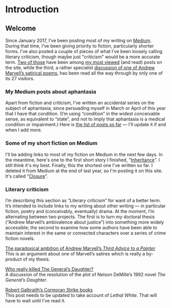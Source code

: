 # Introduction
 
## Welcome

Since January 2017, I’ve been posting most of my writing on [Medium](https://medium.com/@artkavanagh). During that time, I’ve been giving priority to fiction, particularly shorter forms. I’ve also posted a couple of pieces of what I’ve been loosely calling literary criticism, though maybe just "criticism" would be a more accurate term. [Two of those](https://medium.com/@artkavanagh/robert-galbraiths-cormoran-strike-books-7bd41682fbdc
) have been among [my most viewed](https://medium.com/@artkavanagh/who-really-killed-the-generals-daughter-6d07a25b1e19) (and read) posts on the site, while the third, a rather specialist [discussion of one of Andrew Marvell’s satirical poems](https://medium.com/@artkavanagh/the-paradoxical-ambition-of-andrew-marvells-third-advice-to-a-painter-1cdfae1018d2
), has been read all the way through by only one of its 27 visitors.

### My Medium posts about aphantasia

Apart from fiction and criticism, I’ve written an accidental series on the subject of aphantasia, since persuading myself in March or April of this year that I have that condition. (I’m using “condition” in the widest conceivable sense, as equivalent to “state”, and not to imply that aphantasia is a medical condition or impairment.) Here is [the list of posts so far](https://www.artkavanagh.ie/aphantasia-posts) &mdash; I&apos;ll update it if and when I add more.

### Some of my short fiction on Medium

I&apos;ll be adding links to most of my fiction on Medium in the next few days. In the meantime, here&apos;s one to the first short story I finished, &ldquo;[Inheritance](https://medium.com/@artkavanagh/inheritance-cb80a3e59734)&rdquo;. I still think it&apos;s my best. Finally, this the shortest one I've written so far. I deleted it from Medium at the end of last year, so I'm posting it on this site. It&apos;s called &ldquo;[Closure](https://www.artkavanagh.ie/Closure)&rdquo;.

### Literary criticism

I’m describing this section as “Literary criticism” for want of a better term. It’s intended to include links to my writing about other writing — in particular fiction, poetry and (conceivably, eventually) drama. At the moment, I’m alternating between two projects. The first is to turn my doctoral thesis (“Andrew Marvell’s ambivalence about justice”) into something more widely accessible; the second to examine how some authors have been able to maintain interest in the same or connected characters over a series of crime fiction novels.

[The paradoxical ambition of Andrew Marvell’s <cite>Third Advice to a Painter</cite>](https://www.artkavanagh.ie/Paradoxical-ambition)  
This is an argument about one of Marvell’s satires which is really a by-product of my thesis.

[Who really killed The General’s Daughter?](https://medium.com/p/6d07a25b1e19/)  
A discussion of the resolution of the plot of Nelson DeMille’s 1992 novel <cite>The General’s Daughter</cite>.

[Robert Galbraith’s Cormoran Strike books](https://medium.com/p/7bd41682fbdc/)  
This post needs to be updated to take account of <cite>Lethal White</cite>. That will have to wait until I’ve read it.  


